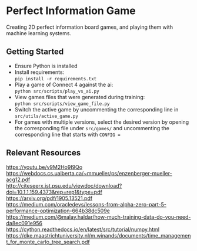 # Perfect Information Game
Creating 2D perfect information board games, and playing them with machine learning systems.

## Getting Started
- Ensure Python is installed
- Install requirements: \
`pip install -r requirements.txt`
- Play a game of Connect 4 against the ai: \
`python src/scripts/play_vs_ai.py`
- View games files that were generated during training: \
`python src/scripts/view_game_file.py`
- Switch the active game by uncommenting the corresponding line in `src/utils/active_game.py`
- For games with multiple versions, select the desired version by opening the corresponding file under `src/games/` and 
uncommenting the corresponding line that starts with `CONFIG = `

## Relevant Resources
https://youtu.be/v9M2Ho9I9Qo \
https://webdocs.cs.ualberta.ca/~mmueller/ps/enzenberger-mueller-acg12.pdf \
http://citeseerx.ist.psu.edu/viewdoc/download?doi=10.1.1.159.4373&rep=rep1&type=pdf \
https://arxiv.org/pdf/1905.13521.pdf \
https://medium.com/oracledevs/lessons-from-alpha-zero-part-5-performance-optimization-664b38dc509e \
https://medium.com/@malay.haldar/how-much-training-data-do-you-need-da8ec091e956 \
https://cython.readthedocs.io/en/latest/src/tutorial/numpy.html \
https://dke.maastrichtuniversity.nl/m.winands/documents/time_management_for_monte_carlo_tree_search.pdf
